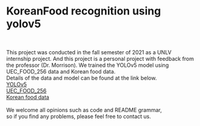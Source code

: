 # KoreanFood recognition using yolov5
<br>

This project was conducted in the fall semester of 2021 as a UNLV internship project. And this project is a personal project with feedback from the professor (Dr. Morrison). We trained the YOLOv5 model using UEC_FOOD_256 data and Korean food data. <br>
Details of the data and model can be found at the link below. <br>
[YOLOv5](https://github.com/ultralytics/yolov5)<br>
[UEC_FOOD_256](http://foodcam.mobi/dataset256.html)<br>
[Korean food data](https://github.com/heasun0111/KoreanFood-Recognition)<br>
<br>
We welcome all opinions such as code and README grammar,<br>
so if you find any problems, please feel free to contact us.<br>
